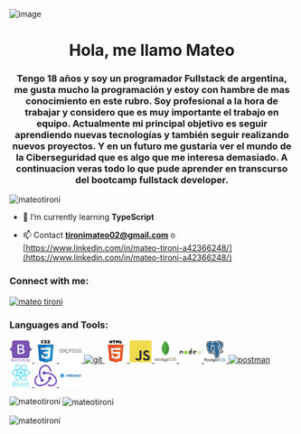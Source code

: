 ![image](https://user-images.githubusercontent.com/107437401/200656067-8ad07154-9a27-4a4d-97ab-38d7d46658fb.png)

<h1 align="center">Hola, me llamo Mateo</h1>
<h3 align="center">Tengo 18 años y soy un programador Fullstack de argentina, me gusta mucho la programación y estoy con hambre de mas conocimiento en este rubro. Soy profesional a la hora de trabajar y considero que es muy importante el trabajo en equipo. Actualmente mi principal objetivo es seguir aprendiendo nuevas tecnologías y también seguir realizando nuevos proyectos. Y en un futuro me gustaría ver el mundo de la Ciberseguridad que es algo que me interesa demasiado. A continuacion veras todo lo que pude aprender en transcurso del bootcamp fullstack developer.</h3>

<p align="left"> <img src="https://komarev.com/ghpvc/?username=mateotironi&label=Profile%20views&color=0e75b6&style=flat" alt="mateotironi" /> </p>

- 🌱 I’m currently learning **TypeScript**

- 📫 Contact **tironimateo02@gmail.com** o [https://www.linkedin.com/in/mateo-tironi-a42366248/](https://www.linkedin.com/in/mateo-tironi-a42366248/)

<h3 align="left">Connect with me:</h3>
<p align="left">
<a href="https://linkedin.com/in/mateo tironi" target="blank"><img align="center" src="https://raw.githubusercontent.com/rahuldkjain/github-profile-readme-generator/master/src/images/icons/Social/linked-in-alt.svg" alt="mateo tironi" height="30" width="40" /></a>
</p>

<h3 align="left">Languages and Tools:</h3>
<p align="left"> <a href="https://getbootstrap.com" target="_blank" rel="noreferrer"> <img src="https://raw.githubusercontent.com/devicons/devicon/master/icons/bootstrap/bootstrap-plain-wordmark.svg" alt="bootstrap" width="40" height="40"/> </a> <a href="https://www.w3schools.com/css/" target="_blank" rel="noreferrer"> <img src="https://raw.githubusercontent.com/devicons/devicon/master/icons/css3/css3-original-wordmark.svg" alt="css3" width="40" height="40"/> </a> <a href="https://expressjs.com" target="_blank" rel="noreferrer"> <img src="https://raw.githubusercontent.com/devicons/devicon/master/icons/express/express-original-wordmark.svg" alt="express" width="40" height="40"/> </a> <a href="https://git-scm.com/" target="_blank" rel="noreferrer"> <img src="https://www.vectorlogo.zone/logos/git-scm/git-scm-icon.svg" alt="git" width="40" height="40"/> </a> <a href="https://www.w3.org/html/" target="_blank" rel="noreferrer"> <img src="https://raw.githubusercontent.com/devicons/devicon/master/icons/html5/html5-original-wordmark.svg" alt="html5" width="40" height="40"/> </a> <a href="https://developer.mozilla.org/en-US/docs/Web/JavaScript" target="_blank" rel="noreferrer"> <img src="https://raw.githubusercontent.com/devicons/devicon/master/icons/javascript/javascript-original.svg" alt="javascript" width="40" height="40"/> </a> <a href="https://www.mongodb.com/" target="_blank" rel="noreferrer"> <img src="https://raw.githubusercontent.com/devicons/devicon/master/icons/mongodb/mongodb-original-wordmark.svg" alt="mongodb" width="40" height="40"/> </a> <a href="https://nodejs.org" target="_blank" rel="noreferrer"> <img src="https://raw.githubusercontent.com/devicons/devicon/master/icons/nodejs/nodejs-original-wordmark.svg" alt="nodejs" width="40" height="40"/> </a> <a href="https://www.postgresql.org" target="_blank" rel="noreferrer"> <img src="https://raw.githubusercontent.com/devicons/devicon/master/icons/postgresql/postgresql-original-wordmark.svg" alt="postgresql" width="40" height="40"/> </a> <a href="https://postman.com" target="_blank" rel="noreferrer"> <img src="https://www.vectorlogo.zone/logos/getpostman/getpostman-icon.svg" alt="postman" width="40" height="40"/> </a> <a href="https://reactjs.org/" target="_blank" rel="noreferrer"> <img src="https://raw.githubusercontent.com/devicons/devicon/master/icons/react/react-original-wordmark.svg" alt="react" width="40" height="40"/> </a> <a href="https://redux.js.org" target="_blank" rel="noreferrer"> <img src="https://raw.githubusercontent.com/devicons/devicon/master/icons/redux/redux-original.svg" alt="redux" width="40" height="40"/> </a> <a href="https://webpack.js.org" target="_blank" rel="noreferrer"> <img src="https://raw.githubusercontent.com/devicons/devicon/d00d0969292a6569d45b06d3f350f463a0107b0d/icons/webpack/webpack-original-wordmark.svg" alt="webpack" width="40" height="40"/> </a> </p>

<p><img align="left" src="https://github-readme-stats.vercel.app/api/top-langs?username=mateotironi&show_icons=true&locale=en&layout=compact" alt="mateotironi" /></p>

<p>&nbsp;<img align="center" src="https://github-readme-stats.vercel.app/api?username=mateotironi&show_icons=true&locale=en" alt="mateotironi" /></p>

<p><img align="center" src="https://github-readme-streak-stats.herokuapp.com/?user=mateotironi&" alt="mateotironi" /></p>
